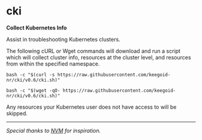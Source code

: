 # cki

**Collect Kubernetes Info**

Assist in troubleshooting Kubernetes clusters.

The following cURL or Wget commands will download and run a script which will collect cluster info, resources at the cluster level, and resources from within the specified namespace.

```
bash -c "$(curl -s https://raw.githubusercontent.com/keegoid-nr/cki/v0.6/cki.sh)"
```

```
bash -c "$(wget -qO- https://raw.githubusercontent.com/keegoid-nr/cki/v0.6/cki.sh)"
```

Any resources your Kubernetes user does not have access to will be skipped.

---

*Special thanks to [NVM](https://github.com/nvm-sh/nvm) for inspiration.*
